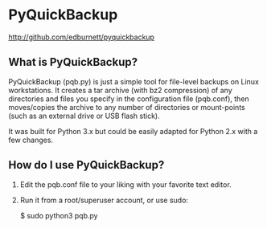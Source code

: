 PyQuickBackup
=============

http://github.com/edburnett/pyquickbackup


What is PyQuickBackup?
----------------------
PyQuickBackup (pqb.py) is just a simple tool for file-level backups on Linux
workstations. It creates a tar archive (with bz2 compression) of any directories 
and files you specify in the configuration file (pqb.conf), then moves/copies the
archive to any number of directories or mount-points (such as an external drive or
USB flash stick).

It was built for Python 3.x but could be easily adapted for Python 2.x with 
a few changes.


How do I use PyQuickBackup?
---------------------------
1. Edit the pqb.conf file to your liking with your favorite text editor.
2. Run it from a root/superuser account, or use sudo:

    $ sudo python3 pqb.py
